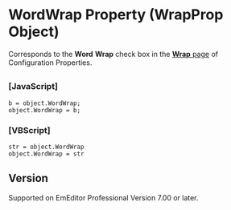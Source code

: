 # WordWrap Property (WrapProp Object)

Corresponds to the **Word**
**Wrap** check box in the [**Wrap** page](../../dlg/properties/wrap/index) of Configuration Properties.

## 

### \[JavaScript\]

```
b = object.WordWrap;
object.WordWrap = b;
```

### \[VBScript\]

```
str = object.WordWrap
object.WordWrap = str
```

## Version

Supported on EmEditor Professional Version 7.00 or later.
